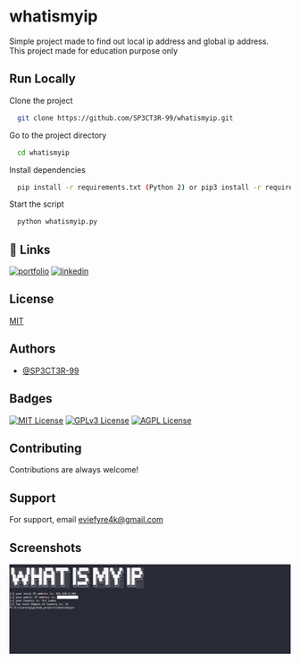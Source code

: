 
# whatismyip

Simple project made to find out local ip address and global ip address.   
This project made for education purpose only


## Run Locally

Clone the project

```bash
  git clone https://github.com/SP3CT3R-99/whatismyip.git
```

Go to the project directory

```bash
  cd whatismyip
```

Install dependencies

```bash
  pip install -r requirements.txt (Python 2) or pip3 install -r requirements.txt (Python 3)
```

Start the script

```bash
  python whatismyip.py
```


## 🔗 Links
[![portfolio](https://img.shields.io/badge/my_portfolio-000?style=for-the-badge&logo=ko-fi&logoColor=white)](https://www.cybersaradiyel.com/)
[![linkedin](https://img.shields.io/badge/linkedin-0A66C2?style=for-the-badge&logo=linkedin&logoColor=white)](https://www.linkedin.com/in/harindu-mansaka-2b093b214)



## License

[MIT](https://choosealicense.com/licenses/mit/)


## Authors

- [@SP3CT3R-99](https://github.com/SP3CT3R-99)


## Badges



[![MIT License](https://img.shields.io/badge/License-MIT-green.svg)](https://choosealicense.com/licenses/mit/)
[![GPLv3 License](https://img.shields.io/badge/License-GPL%20v3-yellow.svg)](https://opensource.org/licenses/)
[![AGPL License](https://img.shields.io/badge/license-AGPL-blue.svg)](http://www.gnu.org/licenses/agpl-3.0)


## Contributing

Contributions are always welcome!




## Support

For support, email eviefyre4k@gmail.com 


## Screenshots

![App Screenshot](https://github.com/SP3CT3R-99/whatismyip/blob/main/ip.png)

